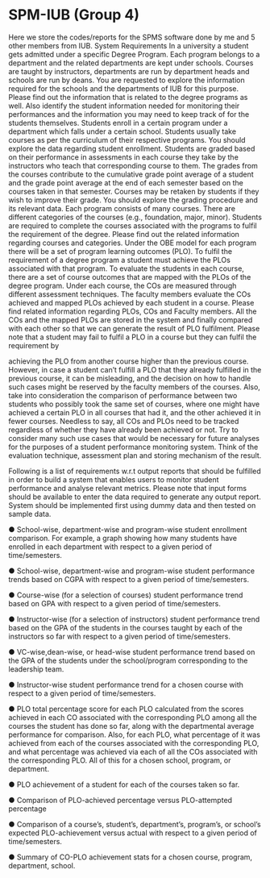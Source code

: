 # SPM-IUB (Group 4)
Here we store the codes/reports for the SPMS software done by me and 5 other members from IUB.
System Requirements
In a university a student gets admitted under a specific Degree Program. Each program
belongs to a department and the related departments are kept under schools. Courses
are taught by instructors, departments are run by department heads and schools are run
by deans. You are requested to explore the information required for the schools and the
departments of IUB for this purpose. Please find out the information that is related to
the degree programs as well. Also identify the student information needed for
monitoring their performances and the information you may need to keep track of for
the students themselves.
Students enroll in a certain program under a department which falls under a certain
school. Students usually take courses as per the curriculum of their respective programs.
You should explore the data regarding student enrollment.
Students are graded based on their performance in assessments in each course they
take by the instructors who teach that corresponding course to them. The grades from
the courses contribute to the cumulative grade point average of a student and the grade
point average at the end of each semester based on the courses taken in that semester.
Courses may be retaken by students if they wish to improve their grade. You should
explore the grading procedure and its relevant data.
Each program consists of many courses. There are different categories of the courses
(e.g., foundation, major, minor). Students are required to complete the courses
associated with the programs to fulfil the requirement of the degree. Please find out the
related information regarding courses and categories.
Under the OBE model for each program there will be a set of program learning
outcomes (PLO). To fulfil the requirement of a degree program a student must achieve
the PLOs associated with that program. To evaluate the students in each course, there
are a set of course outcomes that are mapped with the PLOs of the degree program.
Under each course, the COs are measured through different assessment techniques. The
faculty members evaluate the COs achieved and mapped PLOs achieved by each student
in a course. Please find related information regarding PLOs, COs and Faculty members.
All the COs and the mapped PLOs are stored in the system and finally compared with
each other so that we can generate the result of PLO fulfilment. Please note that a
student may fail to fulfil a PLO in a course but they can fulfil the requirement by

achieving the PLO from another course higher than the previous course. However, in
case a student can’t fulfill a PLO that they already fulfilled in the previous course, it can
be misleading, and the decision on how to handle such cases might be reserved by the
faculty members of the courses. Also, take into consideration the comparison of
performance between two students who possibly took the same set of courses, where
one might have achieved a certain PLO in all courses that had it, and the other achieved
it in fewer courses. Needless to say, all COs and PLOs need to be tracked regardless of
whether they have already been achieved or not. Try to consider many such use cases
that would be necessary for future analyses for the purposes of a student performance
monitoring system. Think of the evaluation technique, assessment plan and storing
mechanism of the result.

Following is a list of requirements w.r.t output reports that should be fulfilled in order to
build a system that enables users to monitor student performance and analyse relevant
metrics. Please note that input forms should be available to enter the data required to
generate any output report. System should be implemented first using dummy data and
then tested on sample data.

● School-wise, department-wise and program-wise student enrollment comparison.
For example, a graph showing how many students have enrolled in each
department with respect to a given period of time/semesters.

● School-wise, department-wise and program-wise student performance trends
based on CGPA with respect to a given period of time/semesters.

● Course-wise (for a selection of courses) student performance trend based on GPA
with respect to a given period of time/semesters.

● Instructor-wise (for a selection of instructors) student performance trend based
on the GPA of the students in the courses taught by each of the instructors so far
with respect to a given period of time/semesters.

● VC-wise,dean-wise, or head-wise student performance trend based on the GPA of
the students under the school/program corresponding to the leadership team.

● Instructor-wise student performance trend for a chosen course with respect to a
given period of time/semesters.

● PLO total percentage score for each PLO calculated from the scores achieved in
each CO associated with the corresponding PLO among all the courses the
student has done so far, along with the departmental average performance for
comparison. Also, for each PLO, what percentage of it was achieved from each of
the courses associated with the corresponding PLO, and what percentage was
achieved via each of all the COs associated with the corresponding PLO. All of this
for a chosen school, program, or department.

● PLO achievement of a student for each of the courses taken so far.

● Comparison of PLO-achieved percentage versus PLO-attempted percentage

● Comparison of a course’s, student’s, department’s, program’s, or school’s
expected PLO-achievement versus actual with respect to a given period of
time/semesters.

● Summary of CO-PLO achievement stats for a chosen course, program,
department, school.




